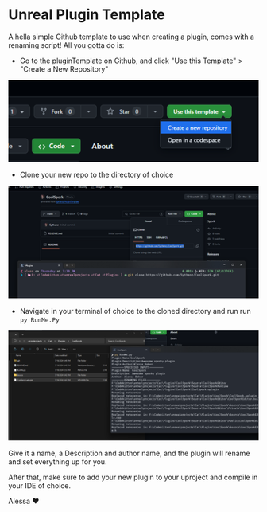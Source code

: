 # Unreal Plugin Template

A hella simple Github template to use when creating a plugin, comes with a renaming script!
All you gotta do is:

- Go to the pluginTemplate on Github, and click "Use this Template" > "Create a New Repository"

![Use This Template](githubimages/usethistemplate.png)

- Clone your new repo to the directory of choice

![Use This Template](githubimages/clone.png)

- Navigate in your terminal of choice to the cloned directory and run run ``py RunMe.Py``

![Use This Template](githubimages/runmepy.png)


Give it a name, a Description and author name, and the plugin will rename and set everything
up for you.

After that, make sure to add your new plugin to your uproject and compile in your IDE of choice.

Alessa ❤️